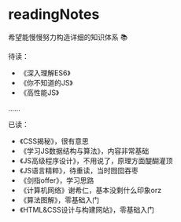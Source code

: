 # readingNotes

希望能慢慢努力构造详细的知识体系 :books:

待读：

- 《深入理解ES6》
- 《你不知道的JS》
- 《高性能JS》

......

已读：

- 《CSS揭秘》，很有意思
- 《学习JS数据结构与算法》，内容非常基础
- 《JS高级程序设计》，不用说了，原理方面醍醐灌顶
- 《JS语言精粹》，待重读，当时囫囵吞枣
- 《剑指offer》，学习思路
- 《计算机网络》谢希仁，基本没剩什么印象orz
- 《算法图解》，零基础入门
- 《HTML&CSS设计与构建网站》，零基础入门
